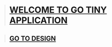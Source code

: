 > # [WELCOME TO GO TINY APPLICATION](design/backend/design?id=welcome-to-go-tiny-application-design)

> ## [GO TO DESIGN](design/backend/design?id=welcome-to-go-tiny-application-design)
